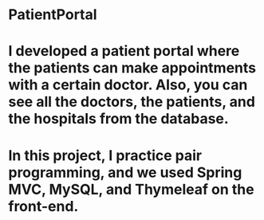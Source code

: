 # PatientPortal
 
# I developed a patient portal where the patients can make appointments with a certain doctor. Also, you can see all the doctors, the patients, and the hospitals from the database.
# In this project, I practice pair programming, and we used Spring MVC, MySQL, and Thymeleaf on the front-end.
